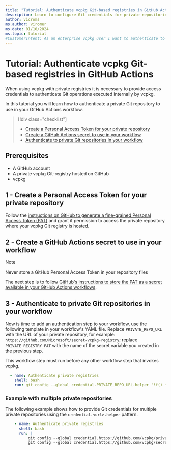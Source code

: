 ```yaml
---
title: "Tutorial: Authenticate vcpkg Git-based registries in GitHub Actions"
description: Learn to configure Git credentials for private repositories when using vcpkg on GitHub Actions
author: vicroms
ms.author: viromer
ms.date: 01/10/2024
ms.topic: tutorial
#CustomerIntent: As an enterprise vcpkg user I want to authenticate to private Git registries so that I can use them as Git-based repositories
---
```

# Tutorial: Authenticate vcpkg Git-based registries in GitHub Actions

When using vcpkg with private registries it is necessary to provide access
credentials to authenticate Git operations executed internally by vcpkg.

In this tutorial you will learn how to authenticate a private Git repository to use in your GitHub
Actions workflow.

> [!div class="checklist"]
> * [Create a Personal Access Token for your private repository](#1---create-a-personal-access-token-for-your-private-repository)
> * [Create a GitHub Actions secret to use in your workflow](#2---create-a-github-actions-secret-to-use-in-your-workflow)
> * [Authenticate to private Git repositories in your workflow](#3---authenticate-to-private-git-repositories-in-your-workflow)


## Prerequisites

* A GitHub account
* A private vcpkg Git-registry hosted on GitHub
* vcpkg

## 1 - Create a Personal Access Token for your private repository

Follow the [instructions on GitHub to generate a fine-grained Personal Access Token
(PAT)](<https://docs.github.com/en/authentication/keeping-your-account-and-data-secure/managing-your-personal-access-tokens#creating-a-fine-grained-personal-access-token>)
and grant it permission to access the private repository where your vcpkg Git registry is hosted.

## 2 - Create a GitHub Actions secret to use in your workflow

> [!NOTE]
> Never store a GitHub Personal Access Token in your repository files

The next step is to follow [GitHub's instructions to store the PAT as a secret available in your
GitHub Actions
workflows](<https://docs.github.com/en/actions/security-guides/using-secrets-in-github-actions#creating-secrets-for-a-repository>).

## 3 - Authenticate to private Git repositories in your workflow

Now is time to add an authentication step to your workflow, use the following template
in your workflow's YAML file. Replace `PRIVATE_REPO_URL` with the URL of your private repository,
for example: `https://github.com/Microsoft/secret-vcpkg-registry`; replace `PRIVATE_REGISTRY_PAT`
with the name of the secret variable you created in the previous step.

This workflow step must run before any other workflow step that invokes vcpkg.

```YAML
  - name: Authenticate private registries
    shell: bash
    run: git config --global credential.PRIVATE_REPO_URL.helper '!f() { echo username=unused; echo password=${{secrets.PRIVATE_REGISTRY_PAT }}; }; f'
```

### Example with multiple private repositories

The following example shows how to provide Git credentials for multiple private
repositories using the `credential.<url>.helper` pattern.

```YAML
    - name: Authenticate private registries
      shell: bash
      run: |
          git config --global credential.https://github.com/vcpkg/private_registry.helper '!f() { echo username=unused; echo password=${{secrets.private_registry_pat}}; }; f'
          git config --global credential.https://github.com/vcpkg/secret_registry.helper `!f() { echo username=unused; echo password=${{secrets.secret_registry_pat}}; }; f'
```
